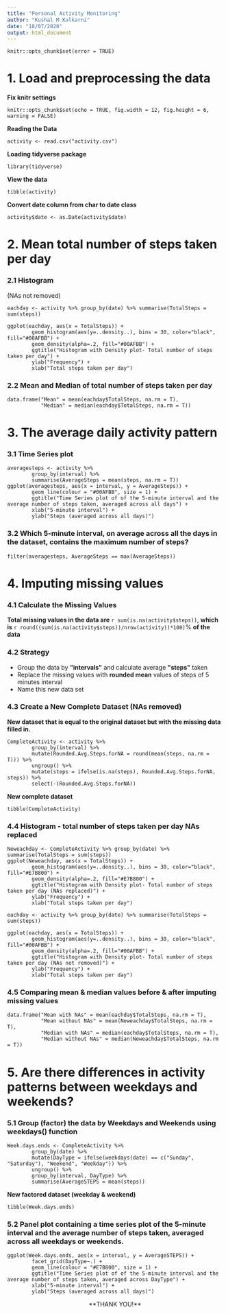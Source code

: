 ```yaml
---
title: "Personal Activity Monitoring"
author: "Kushal M Kulkarni"
date: "18/07/2020"
output: html_document
---
```


```{r setup, include = FALSE, cache = FALSE}
knitr::opts_chunk$set(error = TRUE)
```

# 1. Load and preprocessing the data

**Fix knitr settings**
```{r}
knitr::opts_chunk$set(echo = TRUE, fig.width = 12, fig.height = 6, warning = FALSE)
```

**Reading the Data**
```{r}
activity <- read.csv("activity.csv")
```

**Loading tidyverse package**
```{r}
library(tidyverse)
```

**View the data**
```{r}
tibble(activity)
```

**Convert date column from char to date class**
```{r}
activity$date <- as.Date(activity$date)
```


# 2. Mean total number of steps taken per day

### 2.1 Histogram
(NAs not removed)
```{r}
eachday <- activity %>% group_by(date) %>% summarise(TotalSteps = sum(steps))

ggplot(eachday, aes(x = TotalSteps)) + 
        geom_histogram(aes(y=..density..), bins = 30, color="black", fill="#00AFBB") +
        geom_density(alpha=.2, fill="#00AFBB") +
        ggtitle("Histogram with Density plot- Total number of steps taken per day") +
        ylab("Frequency") +
        xlab("Total steps taken per day")
```

### 2.2 Mean and Median of total number of steps taken per day
```{r}
data.frame("Mean" = mean(eachday$TotalSteps, na.rm = T), 
           "Median" = median(eachday$TotalSteps, na.rm = T))

```


# 3. The average daily activity pattern

### 3.1 Time Series plot
```{r}
averagesteps <- activity %>% 
        group_by(interval) %>% 
        summarise(AverageSteps = mean(steps, na.rm = T))
ggplot(averagesteps, aes(x = interval, y = AverageSteps)) +
        geom_line(colour = "#00AFBB", size = 1) + 
        ggtitle("Time Series plot of of the 5-minute interval and the average number of steps taken, averaged across all days") +
        xlab("5-minute interval") +
        ylab("Steps (averaged across all days)")
```

### 3.2 Which 5-minute interval, on average across all the days in the dataset, contains the maximum number of steps?
```{r}
filter(averagesteps, AverageSteps == max(AverageSteps))
```


# 4. Imputing missing values

### 4.1 Calculate the Missing Values
**Total missing values in the data are** `r sum(is.na(activity$steps))`, **which is** `r round((sum(is.na(activity$steps))/nrow(activity))*100)`% **of the data**

### 4.2 Strategy
- Group the data by **"intervals"** and calculate average **"steps"** taken
- Replace the missing values with **rounded mean** values of steps of 5 minutes interval
- Name this new data set

### 4.3 Create a New Complete Dataset (NAs removed)
**New dataset that is equal to the original dataset but with the missing data filled in.**
```{r}
CompleteActivity <- activity %>% 
        group_by(interval) %>% 
        mutate(Rounded.Avg.Steps.forNA = round(mean(steps, na.rm = T))) %>% 
        ungroup() %>% 
        mutate(steps = ifelse(is.na(steps), Rounded.Avg.Steps.forNA, steps)) %>% 
        select(-(Rounded.Avg.Steps.forNA))
```

**New complete dataset**
```{r}
tibble(CompleteActivity)
```

### 4.4 Histogram - total number of steps taken per day NAs replaced
```{r}
Neweachday <- CompleteActivity %>% group_by(date) %>% summarise(TotalSteps = sum(steps))
ggplot(Neweachday, aes(x = TotalSteps)) + 
        geom_histogram(aes(y=..density..), bins = 30, color="black", fill="#E7B800") +
        geom_density(alpha=.2, fill="#E7B800") +
        ggtitle("Histogram with Density plot- Total number of steps taken per day (NAs replaced)") +
        ylab("Frequency") +
        xlab("Total steps taken per day")
```

```{r echo = FALSE}
eachday <- activity %>% group_by(date) %>% summarise(TotalSteps = sum(steps))

ggplot(eachday, aes(x = TotalSteps)) + 
        geom_histogram(aes(y=..density..), bins = 30, color="black", fill="#00AFBB") +
        geom_density(alpha=.2, fill="#00AFBB") +
        ggtitle("Histogram with Density plot- Total number of steps taken per day (NAs not removed)") +
        ylab("Frequency") +
        xlab("Total steps taken per day")
```


### 4.5 Comparing mean & median values before & after imputing missing values
```{r}
data.frame("Mean with NAs" = mean(eachday$TotalSteps, na.rm = T), 
           "Mean without NAs" = mean(Neweachday$TotalSteps, na.rm = T), 
           "Median with NAs" = median(eachday$TotalSteps, na.rm = T),
           "Median without NAs" = median(Neweachday$TotalSteps, na.rm = T))
```


# 5. Are there differences in activity patterns between weekdays and weekends?

### 5.1 Group (factor) the data by Weekdays and Weekends using weekdays() function
```{r}
Week.days.ends <- CompleteActivity %>% 
        group_by(date) %>% 
        mutate(DayType = ifelse(weekdays(date) == c("Sunday", "Saturday"), "Weekend", "Weekday")) %>% 
        ungroup() %>% 
        group_by(interval, DayType) %>% 
        summarise(AverageSTEPS = mean(steps))
```

**New factored dataset (weekday & weekend)**
```{r}
tibble(Week.days.ends)
```

### 5.2 Panel plot containing a time series plot of the 5-minute interval and the average number of steps taken, averaged across all weekdays or weekends.
```{r}
ggplot(Week.days.ends, aes(x = interval, y = AverageSTEPS)) +
        facet_grid(DayType~.) +
        geom_line(colour = "#E7B800", size = 1) + 
        ggtitle("Time Series plot of of the 5-minute interval and the average number of steps taken, averaged across DayType") +
        xlab("5-minute interval") +
        ylab("Steps (averaged across all days)")
```


<center> **THANK YOU!** </center>